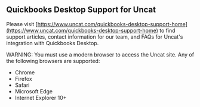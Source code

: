## Quickbooks Desktop Support for Uncat

Please visit [https://www.uncat.com/quickbooks-desktop-support-home](https://www.uncat.com/quickbooks-desktop-support-home) to find support articles, contact information for our team, and FAQs for Uncat's integration with Quickbooks Desktop.

WARNING: You must use a modern browser to access the Uncat site. Any of the following browsers are supported:

- Chrome
- Firefox
- Safari
- Microsoft Edge
- Internet Explorer 10+
